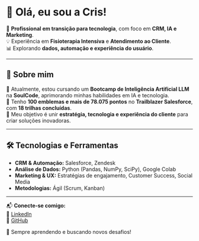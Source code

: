 # 👋 Olá, eu sou a Cris!  

🎯 **Profissional em transição para tecnologia**, com foco em **CRM, IA e Marketing**.  
💡 Experiência em **Fisioterapia Intensiva** e **Atendimento ao Cliente**.  
📊 Explorando **dados, automação e experiência do usuário**.  

---

## 🚀 Sobre mim  

🔹 Atualmente, estou cursando um **Bootcamp de Inteligência Artificial LLM** na **SoulCode**, aprimorando minhas habilidades em IA e tecnologia.  
🔹 Tenho **100 emblemas e mais de 78.075 pontos** no **Trailblazer Salesforce**, com **18 trilhas concluídas**.  
🔹 Meu objetivo é unir **estratégia, tecnologia e experiência do cliente** para criar soluções inovadoras.  

---

## 🛠️ Tecnologias e Ferramentas  

- **CRM & Automação:** Salesforce, Zendesk  
- **Análise de Dados:** Python (Pandas, NumPy, SciPy), Google Colab  
- **Marketing & UX:** Estratégias de engajamento, Customer Success, Social Media  
- **Metodologias:** Ágil (Scrum, Kanban)  

---

📬 **Conecte-se comigo:**  
🔗 [LinkedIn](https://www.linkedin.com/in/crislenenunes)  
🔗 [GitHub](https://github.com/crislenenunes)  

🚀 Sempre aprendendo e buscando novos desafios!  
